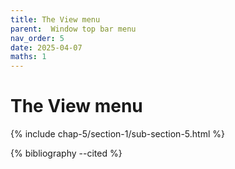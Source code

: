 ```yaml
---
title: The View menu
parent:  Window top bar menu
nav_order: 5
date: 2025-04-07
maths: 1
---
```


# The View menu

{% include chap-5/section-1/sub-section-5.html %}

{% bibliography --cited %}

